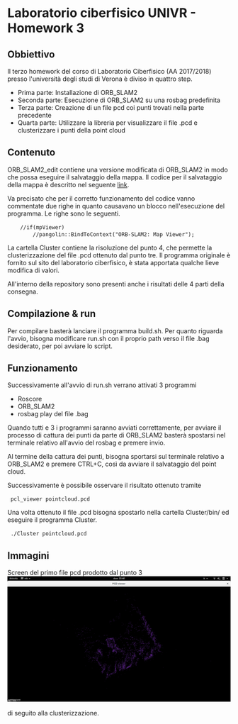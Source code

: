 # Laboratorio ciberfisico UNIVR -  Homework 3
## Obbiettivo

Il terzo homework del corso di Laboratorio Ciberfisico (AA 2017/2018) presso l'università degli studi di Verona è diviso in quattro step. 
 - Prima parte:  Installazione di ORB_SLAM2
 - Seconda parte: Esecuzione di ORB_SLAM2 su una rosbag predefinita
 - Terza parte: Creazione di un file pcd coi punti trovati nella parte precedente
 - Quarta parte: Utilizzare la libreria per visualizzare il file .pcd e clusterizzare i punti della point cloud 

## Contenuto

ORB_SLAM2_edit contiene una versione modificata di ORB_SLAM2 in modo che possa eseguire il salvataggio della mappa. Il codice per il salvataggio della mappa è descritto nel seguente [link](https://medium.com/@j.zijlmans/orb-slam-2052515bd84c).

Va precisato che per il corretto funzionamento del codice vanno commentate due righe in quanto causavano un blocco nell'esecuzione del programma. Le righe sono le seguenti.

```
    //if(mpViewer)
        //pangolin::BindToContext("ORB-SLAM2: Map Viewer");
```

La cartella Cluster contiene la risoluzione del punto 4, che permette la clusterizzazione del file .pcd ottenuto dal punto tre. Il programma originale è fornito sul sito del laboratorio ciberfisico, è stata apportata qualche lieve modifica di valori.

All'interno della repository sono presenti anche i risultati delle 4 parti della consegna.



## Compilazione & run

Per compilare basterà lanciare il programma build.sh.
Per quanto riguarda l'avvio, bisogna modificare run.sh con il proprio path verso il file .bag desiderato, per poi avviare lo script.

## Funzionamento 

Successivamente all'avvio di run.sh verrano attivati 3 programmi
 - Roscore
 - ORB_SLAM2
 - rosbag play del file .bag 

Quando tutti e 3 i programmi saranno avviati correttamente, per avviare il processo di cattura dei punti da parte di ORB_SLAM2 basterà spostarsi nel terminale relativo all'avvio del rosbag e premere invio.


Al termine della cattura dei punti, bisogna sportarsi sul terminale relativo a ORB_SLAM2 e premere CTRL+C, così da avviare il salvataggio del point cloud. 

Successivamente è possibile osservare il risultato ottenuto tramite 
```
 pcl_viewer pointcloud.pcd 
```

Una volta ottenuto il file .pcd bisogna spostarlo nella cartella Cluster/bin/ ed eseguire il programma Cluster.

```
 ./Cluster pointcloud.pcd 
```

## Immagini
Screen del primo file pcd prodotto dal punto 3
![alt text](images/first_pcl.png)

di seguito alla clusterizzazione. 

